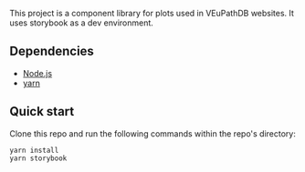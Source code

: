 This project is a component library for plots used in VEuPathDB websites. It uses storybook as a dev environment.
    
## Dependencies
* [Node.js](https://nodejs.org)
* [yarn](https://yarnpkg.com/)

## Quick start
Clone this repo and run the following commands within the repo's directory:

    yarn install
    yarn storybook
